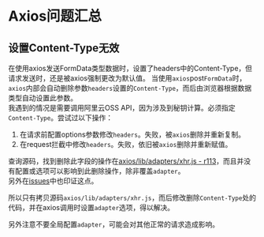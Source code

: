 # Axios问题汇总

## 设置Content-Type无效

在使用axios发送FormData类型数据时，设置了headers中的Content-Type，但请求发送时，还是被axios强制更改为默认值。
当使用`axios`post`FormData`时，`axios`内部会自动删除参数`headers`设置的`Content-Type`，而后由浏览器根据数据类型自动设置此参数。  
我遇到的情况是需要调用阿里云OSS API，因为涉及到秘钥计算。必须指定`Content-Type`。尝试过以下操作：

1. 在请求前配置options参数修改`headers`。失败，被`axios`删除并重新复制。
2. 在request拦截中修改`headers`。失败，依旧被`axios`删除并重新赋值。

查询源码，找到删除此字段的操作在[axios/lib/adapters/xhr.js - r113](https://github.com/axios/axios/blob/master/lib/adapters/xhr.js)，而且并没有配置或选项可以影响到此删除操作，除非覆盖`adapter`。  
另外在[issues](https://github.com/axios/axios/issues/767)中也印证这点。  

所以只有拷贝源码`axios/lib/adapters/xhr.js`，而后修改删除`Content-Type`处的代码，并在axios调用时设置`adapter`选项，得以解决。

另外注意不要全局配置`adapter`，可能会对其他正常的请求造成影响。